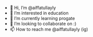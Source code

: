- 👋 Hi, I’m @aiffatullayly
- 👀 I’m interested in education
- 🌱 I’m currently learning progate
- 💞️ I’m looking to collaborate on :)
- 📫 How to reach me @aiffatullayly (ig)

<!---
aiffatullayly/aiffatullayly is a ✨ special ✨ repository because its `README.md` (this file) appears on your GitHub profile.
You can click the Preview link to take a look at your changes.
--->
